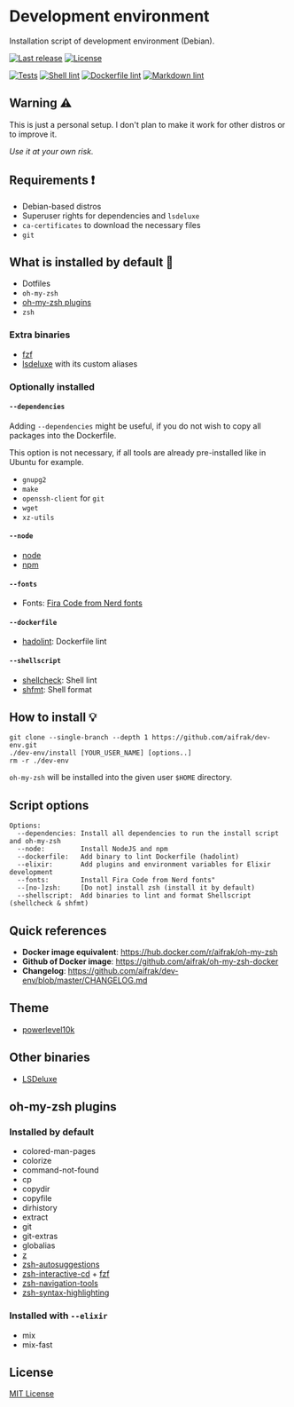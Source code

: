 # Development environment

Installation script of development environment (Debian).

[![Last release](https://img.shields.io/github/v/release/aifrak/dev-env?label=Last%20release)](https://github.com/aifrak/dev-env/releases)
[![License](https://img.shields.io/github/license/aifrak/dev-env?color=blue)](https://github.com/aifrak/dev-env/blob/master/LICENSE)

[![Tests](https://github.com/aifrak/dev-env/actions/workflows/tests.yml/badge.svg)](https://github.com/aifrak/dev-env/actions/workflows/tests.yml)
[![Shell lint](https://github.com/aifrak/dev-env/actions/workflows/shell-lint.yml/badge.svg)](https://github.com/aifrak/dev-env/actions/workflows/shell-lint.yml)
[![Dockerfile lint](https://github.com/aifrak/dev-env/actions/workflows/dockerfile-lint.yml/badge.svg)](https://github.com/aifrak/dev-env/actions/workflows/dockerfile-lint.yml)
[![Markdown lint](https://github.com/aifrak/dev-env/actions/workflows/markdown-lint.yml/badge.svg)](https://github.com/aifrak/dev-env/actions/workflows/markdown-lint.yml)

## Warning ⚠️

This is just a personal setup. I don't plan to make it work for other distros or
to improve it.

_Use it at your own risk._

## Requirements ❗

- Debian-based distros
- Superuser rights for dependencies and `lsdeluxe`
- `ca-certificates` to download the necessary files
- `git`

## What is installed by default 🤔

- Dotfiles
- `oh-my-zsh`
- [oh-my-zsh plugins](#oh-my-zsh-plugins)
- `zsh`

### Extra binaries

- [fzf](https://github.com/junegunn/fzf)
- [lsdeluxe](https://github.com/Peltoche/lsd) with its custom aliases

### Optionally installed

#### `--dependencies`

Adding `--dependencies` might be useful, if you do not wish to copy all packages
into the Dockerfile.

This option is not necessary, if all tools are already pre-installed like in
Ubuntu for example.

- `gnupg2`
- `make`
- `openssh-client` for `git`
- `wget`
- `xz-utils`

#### `--node`

- [node](https://github.com/nodejs/node)
- [npm](https://github.com/npm/cli)

#### `--fonts`

- Fonts: [Fira Code from Nerd fonts](https://github.com/ryanoasis/nerd-fonts/tree/master/patched-fonts/FiraCode)

#### `--dockerfile`

- [hadolint](https://github.com/hadolint/hadolint): Dockerfile lint

#### `--shellscript`

- [shellcheck](https://github.com/koalaman/shellcheck): Shell lint
- [shfmt](https://github.com/mvdan/sh): Shell format

## How to install 💡

```shell
git clone --single-branch --depth 1 https://github.com/aifrak/dev-env.git
./dev-env/install [YOUR_USER_NAME] [options..]
rm -r ./dev-env
```

`oh-my-zsh` will be installed into the given user `$HOME` directory.

## Script options

```text
Options:
  --dependencies: Install all dependencies to run the install script and oh-my-zsh
  --node:         Install NodeJS and npm
  --dockerfile:   Add binary to lint Dockerfile (hadolint)
  --elixir:       Add plugins and environment variables for Elixir development
  --fonts:        Install Fira Code from Nerd fonts"
  --[no-]zsh:     [Do not] install zsh (install it by default)
  --shellscript:  Add binaries to lint and format Shellscript (shellcheck & shfmt)
```

## Quick references

- **Docker image equivalent**: <https://hub.docker.com/r/aifrak/oh-my-zsh>
- **Github of Docker image**: <https://github.com/aifrak/oh-my-zsh-docker>
- **Changelog**: <https://github.com/aifrak/dev-env/blob/master/CHANGELOG.md>

## Theme

- [powerlevel10k](https://github.com/romkatv/powerlevel10k)

## Other binaries

- [LSDeluxe](https://github.com/Peltoche/lsd)

## oh-my-zsh plugins

### Installed by default

- colored-man-pages
- colorize
- command-not-found
- cp
- copydir
- copyfile
- dirhistory
- extract
- git
- git-extras
- globalias
- [z](https://github.com/rupa/z)
- [zsh-autosuggestions](https://github.com/zsh-users/zsh-autosuggestions)
- [zsh-interactive-cd](https://github.com/changyuheng/zsh-interactive-cd) + [fzf](https://github.com/junegunn/fzf)
- [zsh-navigation-tools](https://github.com/psprint/zsh-navigation-tools)
- [zsh-syntax-highlighting](https://github.com/zsh-users/zsh-syntax-highlighting)

### Installed with `--elixir`

- mix
- mix-fast

## License

[MIT License](https://github.com/aifrak/dev-env/blob/main/LICENSE)
